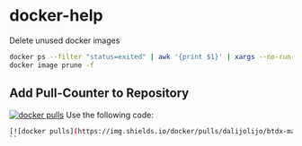 # docker-help

Delete unused docker images
```sh
docker ps --filter "status=exited" | awk '{print $1}' | xargs --no-run-if-empty docker rm
docker image prune -f
```

## Add Pull-Counter to Repository
[![docker pulls](https://img.shields.io/docker/pulls/dalijolijo/btdx-masternode.svg?style=flat)](https://hub.docker.com/r/dalijolijo/btdx-masternode/)
Use the following code:
```sh
[![docker pulls](https://img.shields.io/docker/pulls/dalijolijo/btdx-masternode.svg?style=flat)](https://hub.docker.com/r/dalijolijo/btdx-masternode/)
``
